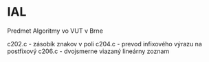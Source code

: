 # IAL
Predmet Algoritmy vo VUT v Brne

c202.c - zásobík znakov v poli
c204.c - prevod infixového výrazu na postfixový
c206.c - dvojsmerne viazaný lineárny zoznam
